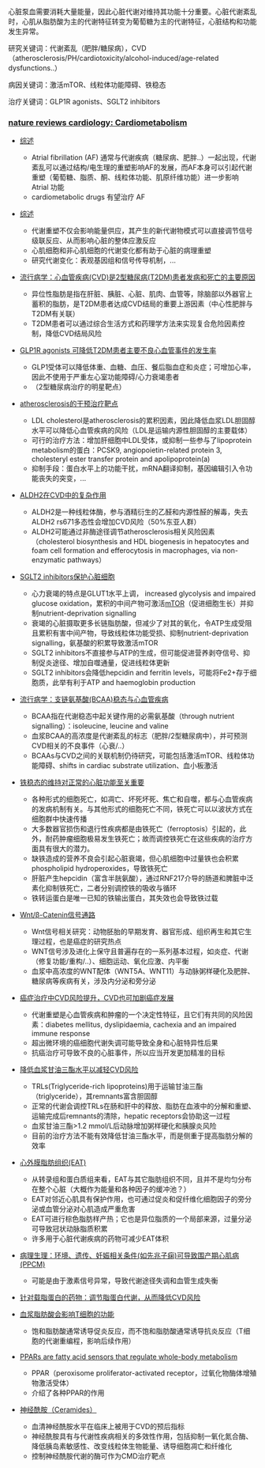 

心脏泵血需要消耗大量能量，因此心脏代谢对维持其功能十分重要。心脏代谢紊乱时，心肌从脂肪酸为主的代谢特征转变为葡萄糖为主的代谢特征，心脏结构和功能发生异常。

研究关键词：代谢紊乱（肥胖/糖尿病），CVD（atherosclerosis/PH/cardiotoxicity/alcohol-induced/age-related dysfunctions..）

病因关键词：激活mTOR、线粒体功能障碍、铁稳态

治疗关键词：GLP1R agonists、SGLT2 inhibitors

### [nature reviews cardiology: Cardiometabolism](https://www.nature.com/collections/iacbgheagi)


* [综述](https://www.nature.com/articles/s41569-024-01038-6) 
    - Atrial fibrillation (AF) 通常与代谢疾病（糖尿病、肥胖..）一起出现，代谢紊乱可以通过结构/电生理的重塑影响AF的发展，而AF本身可以引起代谢重塑（葡萄糖、脂质、酮、线粒体功能、肌原纤维功能）进一步影响 Atrial 功能
    - cardiometabolic drugs 有望治疗 AF

* [综述](https://www.nature.com/articles/s41569-023-00887-x) 
    - 代谢重塑不仅会影响能量供应，其产生的新代谢物模式可以直接调节信号级联反应、从而影响心脏的整体应激反应
    - 心肌细胞和非心肌细胞的代谢变化都有助于心脏的病理重塑
    - 研究代谢变化：表观基因组和信号传导机制，...

* [流行病学：心血管疾病(CVD)是2型糖尿病(T2DM)患者发病和死亡的主要原因](https://www.nature.com/articles/s41569-023-00877-z)
    - 异位性脂肪是指在肝脏、胰脏、心脏、肌肉、血管等，除脑部以外器官上蓄积的脂肪，是T2DM患者达成CVD结局的重要上游因素（中心性肥胖与T2DM有关联）
    - T2DM患者可以通过综合生活方式和药理学方法来实现复合危险因素控制，降低CVD结局风险

* [GLP1R agonists 可降低T2DM患者主要不良心血管事件的发生率](https://www.nature.com/articles/s41569-023-00849-3)
    - GLP1受体可以降低体重、血糖、血压、餐后脂血症和炎症；可增加心率，因此不使用于严重左心室功能障碍/心力衰竭患者
    - （2型糖尿病治疗的明星靶点）

* [atherosclerosis的干预治疗靶点](https://www.nature.com/articles/s41569-023-00860-8)
    - LDL cholesterol是atherosclerosis的累积因素，因此降低血浆LDL胆固醇水平可以降低心血管疾病的风险（LDL是运输内源性胆固醇的主要载体）
    - 可行的治疗方法：增加肝细胞中LDL受体，或抑制一些参与了lipoprotein metabolism的蛋白：PCSK9, angiopoietin-related protein 3, cholesteryl ester transfer protein and apolipoprotein(a)
    - 抑制手段：蛋白水平上的功能干扰，mRNA翻译抑制，基因编辑引入令功能丧失的突变，...

* [ALDH2在CVD中的复杂作用](https://www.nature.com/articles/s41569-023-00839-5)
    - ALDH2是一种线粒体酶，参与酒精衍生的乙醛和内源性醛的解毒，失去ALDH2 rs671多态性会增加CVD风险（50%东亚人群）
    - ALDH2可能通过非酶途径调节atherosclerosis相关风险因素（cholesterol biosynthesis and HDL biogenesis in hepatocytes and foam cell formation and efferocytosis in macrophages, via non-enzymatic pathways）

* [SGLT2 inhibitors保护心脏细胞](https://www.nature.com/articles/s41569-022-00824-4)
    - 心力衰竭的特点是GLUT1水平上调， increased glycolysis and impaired glucose oxidation，累积的中间产物可激活[mTOR](https://www.cellsignal.cn/pathways/mtor-signaling-pathway)（促进细胞生长）并抑制nutrient-deprivation signalling
    - 衰竭的心脏摄取更多长链脂肪酸，但减少了对其的氧化，令ATP生成受阻且累积有害中间产物，导致线粒体功能受损、抑制nutrient-deprivation signalling，氨基酸的积累导致激活mTOR
    - SGLT2 inhibitors不直接参与ATP的生成，但可能促进营养剥夺信号、抑制促炎途径、增加自噬通量，促进线粒体更新
    - SGLT2 inhibitors会降低hepcidin and ferritin levels，可能将Fe2+存于细胞质，此举有利于ATP and haemoglobin production

* [流行病学：支链氨基酸(BCAA)稳态与心血管疾病](https://www.nature.com/articles/s41569-022-00760-3)
    - BCAA指在代谢稳态中起关键作用的必需氨基酸（through nutrient signalling）：isoleucine, leucine and valine
    - 血浆BCAA的高浓度是代谢紊乱的标志（肥胖/2型糖尿病中），并可预测CVD相关的不良事件（心衰/..）
    - BCAAs与CVD之间的关联机制仍待研究，可能包括激活mTOR、线粒体功能障碍、shifts in cardiac substrate utilization、血小板激活

* [铁稳态的维持对正常的心脏功能至关重要](https://www.nature.com/articles/s41569-022-00735-4)
    - 各种形式的细胞死亡，如凋亡、坏死坏死、焦亡和自噬，都与心血管疾病的发病机制有关。与其他形式的细胞死亡不同，铁死亡可以以波状方式在细胞群中快速传播
    - 大多数器官损伤和退行性疾病都是由铁死亡（ferroptosis）引起的，此外，耐药肿瘤细胞极易发生铁死亡；故而调控铁死亡在这些疾病的治疗方面具有很大的潜力。
    - 缺铁造成的营养不良会引起心脏衰竭，但心肌细胞中过量铁也会积累phospholipid hydroperoxides，导致铁死亡
    - 肝脏产生hepcidin（富含半胱氨酸），通过RNF217介导的肠道和脾脏中泛素化抑制铁死亡，二者分别调控铁的吸收与循环
    - 铁转运蛋白是唯一已知的铁输出蛋白，其失效也会导致铁过载

* [Wnt/β-Catenin信号通路](https://www.nature.com/articles/s41569-022-00718-5)
    - Wnt信号相关研究：动物胚胎的早期发育、器官形成、组织再生和其它生理过程，也是癌症的研究热点
    - WNT信号涉及进化上保守且普遍存在的一系列基本过程，如炎症、代谢（修复功能/重构/..）、细胞运动、氧化应激、内平衡
    - 血浆中高浓度的WNT配体（WNT5A、WNT11）与动脉粥样硬化及肥胖、糖尿病等疾病有关，涉及内分泌和旁分泌

* [癌症治疗中CVD风险提升，CVD也可加剧癌症发展](https://www.nature.com/articles/s41569-022-00698-6)
    - 代谢重塑是心血管疾病和肿瘤的一个决定性特征，且它们有共同的风险因素：diabetes mellitus, dyslipidaemia, cachexia and an impaired immune response
    - 超出微环境的癌细胞代谢失调可能导致全身和心脏特异性后果
    - 抗癌治疗可导致不良的心脏事件，所以应当开发更加精准的目标

* [降低血浆甘油三酯水平以减轻CVD风险](https://www.nature.com/articles/s41569-022-00676-y)
    - TRLs(Triglyceride-rich lipoproteins)用于运输甘油三酯（triglyceride），其remnants富含胆固醇
    - 正常的代谢会调控TRLs在肠和肝中的释放、脂肪在血液中的分解和重塑、运输完成后remnants的清除，hepatic receptors会协助这一过程
    - 血浆甘油三酯>1.2 mmol/L后动脉增加粥样硬化和胰腺炎风险
    - 目前的治疗方法不能有效降低甘油三酯水平，而是侧重于提高脂肪分解的效率

* [心外膜脂肪组织(EAT)](https://www.nature.com/articles/s41569-022-00679-9)
    - 从转录组和蛋白质组来看，EAT与其它脂肪组织不同，且并不是均匀分布在整个心脏（大概作为能量和各种因子的缓冲池？）
    - EAT对邻近心肌具有保护作用，也可通过促炎和促纤维化细胞因子的旁分泌或血管分泌对心肌造成严重危害
    - EAT可进行棕色脂肪样产热；它也是异位脂质的一个局部来源，过量分泌可导致冠状动脉脂质积累
    - 许多用于心脏代谢疾病的药物可减少EAT体积

* [病理生理：环境、遗传、妊娠相关条件(如先兆子痫)可导致围产期心肌病(PPCM)](https://www.nature.com/articles/s41569-021-00664-8)
    - 可能是由于激素信号异常，导致代谢途径失调和血管生成失衡

* [针对载脂蛋白的药物：调节脂蛋白代谢，从而降低CVD风险](https://www.nature.com/articles/s41569-021-00613-5)

* [血浆脂肪酸会影响T细胞的功能](https://www.nature.com/articles/s41569-021-00582-9)
    - 饱和脂肪酸通常诱导促炎反应，而不饱和脂肪酸通常诱导抗炎反应（T细胞的代谢重编程，影响后续作用）

* [PPARs are fatty acid sensors that regulate whole-body metabolism](https://www.nature.com/articles/s41569-021-00569-6)
    - PPAR（peroxisome proliferator-activated receptor，过氧化物酶体增殖物激活受体）
    - 介绍了各种PPAR的作用

* [神经酰胺（Ceramides）]()
    - 血清神经酰胺水平在临床上被用于CVD的预后指标
    - 神经酰胺具有与代谢性疾病相关的多效性作用，包括抑制一氧化氮合酶、降低胰岛素敏感性、改变线粒体生物能量、诱导细胞凋亡和纤维化
    - 控制神经酰胺代谢的酶可作为CMD治疗靶点


